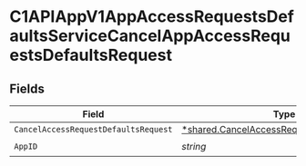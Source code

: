 # C1APIAppV1AppAccessRequestsDefaultsServiceCancelAppAccessRequestsDefaultsRequest


## Fields

| Field                                                                                                          | Type                                                                                                           | Required                                                                                                       | Description                                                                                                    |
| -------------------------------------------------------------------------------------------------------------- | -------------------------------------------------------------------------------------------------------------- | -------------------------------------------------------------------------------------------------------------- | -------------------------------------------------------------------------------------------------------------- |
| `CancelAccessRequestDefaultsRequest`                                                                           | [*shared.CancelAccessRequestDefaultsRequest](../../../pkg/models/shared/cancelaccessrequestdefaultsrequest.md) | :heavy_minus_sign:                                                                                             | N/A                                                                                                            |
| `AppID`                                                                                                        | *string*                                                                                                       | :heavy_check_mark:                                                                                             | N/A                                                                                                            |